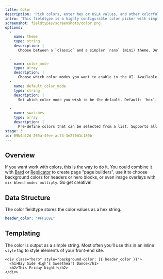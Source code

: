 ```yaml
---
title: Color
description: 'Pick colors, enter hex or HSLA values, and other colorful things.'
intro: 'This fieldtype is a highly configurable color picker with simple and advanced UI modes, support for alpha channel, rgba, hsla, hsva, and more.'
screenshot: fieldtypes/screenshots/color.png
options:
  -
    name: theme
    type: string
    description: |
      Choose between a `classic` and a simpler `nano` (mini) theme. Default: `classic`.

  -
    name: color_mode
    type: array
    description: |
      Choose which color modes you want to enable in the UI. Available choices: `hex`, `rgba`, `hsla`, `hsva`, and `cmyk`. Default: `hex`.
  -
    name: default_color_mode
    type: string
    description: |
      Set which color mode you wish to be the default. Default: `hex`.

  -
    name: swatches
    type: array
    description: |
      Pre-define colors that can be selected from a list. Supports all color mode formats.
stage: 3
id: 09b4af2d-265a-49ee-ac74-3e27041c180b
---
```

## Overview

If you want work with colors, this is the way to do it. You could combine it with [Bard](/fieldtypes/bard) or [Replicator](/fieldtypes/replicator) to create page "page builders", use it to choose background colors for headers or hero blocks, or even image overlays with `mix-blend-mode: multiply`. Go get creative!

## Data Structure

The color fieldtype stores the color values as a hex string.

``` yaml
header_color: "#FF269E"
```

## Templating

The color is output as a simple string. Most often you'll use this in an inline `style` tag to style elements of your front-end site.

```
<div class="hero" style="background-color: {{ header_color }}">
  <h1>Bay Side High's Sweetheart Dance</h1>
  <h2>This Friday Night!</h2>
</div>
```


